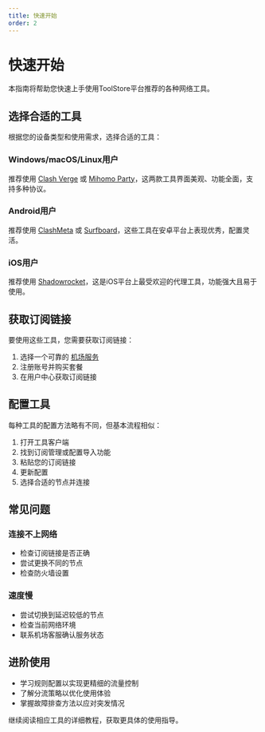 ```yaml
---
title: 快速开始
order: 2
---
```


# 快速开始

本指南将帮助您快速上手使用ToolStore平台推荐的各种网络工具。

## 选择合适的工具

根据您的设备类型和使用需求，选择合适的工具：

### Windows/macOS/Linux用户
推荐使用 [Clash Verge](../tools/clash-verge.md) 或 [Mihomo Party](../tools/clash-verge.md)，这两款工具界面美观、功能全面，支持多种协议。

### Android用户
推荐使用 [ClashMeta](../tools/clashmeta.md) 或 [Surfboard](../tools/clashmeta.md)，这些工具在安卓平台上表现优秀，配置灵活。

### iOS用户
推荐使用 [Shadowrocket](../tools/shadowrocket.md)，这是iOS平台上最受欢迎的代理工具，功能强大且易于使用。

## 获取订阅链接

要使用这些工具，您需要获取订阅链接：

1. 选择一个可靠的 [机场服务](../../index.html#proxy)
2. 注册账号并购买套餐
3. 在用户中心获取订阅链接

## 配置工具

每种工具的配置方法略有不同，但基本流程相似：

1. 打开工具客户端
2. 找到订阅管理或配置导入功能
3. 粘贴您的订阅链接
4. 更新配置
5. 选择合适的节点并连接

## 常见问题

### 连接不上网络
- 检查订阅链接是否正确
- 尝试更换不同的节点
- 检查防火墙设置

### 速度慢
- 尝试切换到延迟较低的节点
- 检查当前网络环境
- 联系机场客服确认服务状态

## 进阶使用

- 学习规则配置以实现更精细的流量控制
- 了解分流策略以优化使用体验
- 掌握故障排查方法以应对突发情况

继续阅读相应工具的详细教程，获取更具体的使用指导。